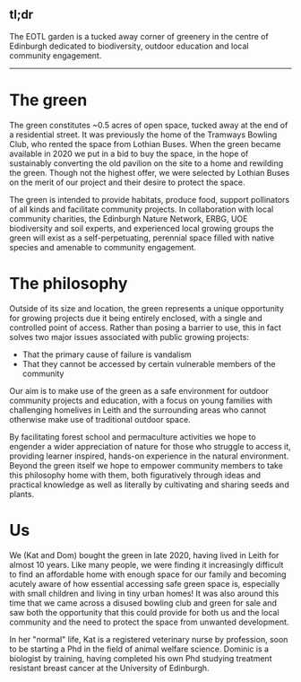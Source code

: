 ## tl;dr

The EOTL garden is a tucked away corner of greenery in the centre of 
Edinburgh dedicated to biodiversity, outdoor education and local community
engagement. 

---

# The green

The green constitutes ~0.5 acres of open space, tucked away at the end of a
residential street. It was previously the home of the Tramways Bowling Club,
who rented the space from Lothian Buses. When the green became available in
2020 we put in a bid to buy the space, in the hope of sustainably converting
the old pavilion on the site to a home and rewilding the green. Though not the
highest offer, we were selected by Lothian Buses on the merit of our project
and their desire to protect the space.

The green is intended to provide habitats, produce food, support pollinators
of all kinds and facilitate community projects. In collaboration with local
community charities, the Edinburgh Nature Network, ERBG, UOE biodiversity and
soil experts, and experienced local growing groups the green will exist as a
self-perpetuating, perennial space filled with native species and amenable to
community engagement.

# The philosophy

Outside of its size and location, the green represents a unique opportunity for
growing projects due it being entirely enclosed, with a single and
controlled point of access. Rather than posing a barrier to use, this in fact
solves two major issues associated with public growing projects:

- That the primary cause of failure is vandalism
- That they cannot be accessed by certain vulnerable members of the community

Our aim is to make use of the green as a safe environment for outdoor community
projects and education, with a focus on young families with challenging
homelives in Leith and the surrounding areas who cannot otherwise make use of
traditional outdoor space.

By facilitating forest school and permaculture activities we hope to engender a
wider appreciation of nature for those who struggle to access it, providing
learner inspired, hands-on experience in the natural environment. Beyond the
green itself we hope to empower community members to take this philosophy home
with them, both figuratively through ideas and practical knowledge as well as
literally by cultivating and sharing seeds and plants. 

# Us

We (Kat and Dom) bought the green in late 2020, having lived in Leith for
almost 10 years. Like many people, we were finding it increasingly difficult to
find an affordable home with enough space for our family and becoming acutely
aware of how essential accessing safe green space is, especially with small
children and living in tiny urban homes! It was also around this time that we
came across a disused bowling club and green for sale and saw both the opportunity
that this could provide for both us and the local community and the need to 
protect the space from unwanted development.

In her "normal" life, Kat is a registered veterinary nurse by profession, soon
to be starting a Phd in the field of animal welfare science. Dominic is a
biologist by training, having completed his own Phd studying treatment
resistant breast cancer at the University of Edinburgh. 
